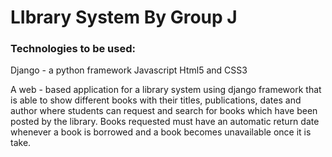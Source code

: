 # LIbrary System By Group J

### Technologies to be used:
Django - a python framework
Javascript
Html5 and CSS3

A web - based application for a library system using django framework that is able to show different books with their titles, publications, dates and author where students can request and search for books which have been posted by the library.
Books requested must have an automatic return date whenever a book is borrowed and a book becomes unavailable once it is take.

